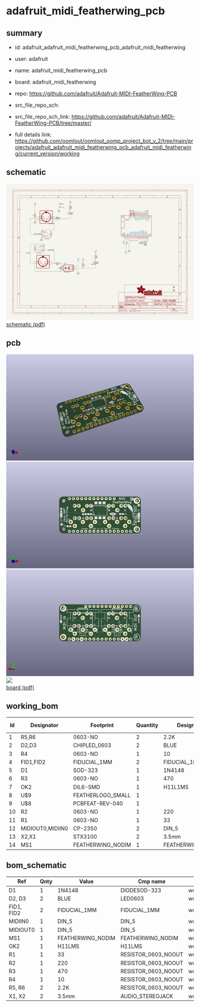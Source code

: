 # adafruit_midi_featherwing_pcb
 
## summary 
* id: adafruit_adafruit_midi_featherwing_pcb_adafruit_midi_featherwing
* user: adafruit
* name: adafruit_midi_featherwing_pcb
* board: adafruit_midi_featherwing
* repo: https://github.com/adafruit/Adafruit-MIDI-FeatherWing-PCB



* src_file_repo_sch: 
* src_file_repo_sch_link: https://github.com/adafruit/Adafruit-MIDI-FeatherWing-PCB/tree/master/
* full details link: https://github.com/oomlout/oomlout_oomp_project_bot_v_2/tree/main/projects/adafruit_adafruit_midi_featherwing_pcb_adafruit_midi_featherwing/current_version/working  

## schematic  
![](working_schematic_600.png)  
[schematic (pdf)](working_schematic.pdf)  

## pcb  
![](working_3d_600.png) 
![](working_3d_front_600.png)  
![](working_3d_back_600.png)  
![](working_600.png)  
[board (pdf)](working.pdf)  

## working_bom
| Id | Designator | Footprint | Quantity | Designation | Supplier and ref |  | None | 
| --- | --- | --- | --- | --- | --- | --- | --- | 
| 1 | R5,R6 | 0603-NO | 2 | 2.2K |  |  | [''] | 
| 2 | D2,D3 | CHIPLED_0603 | 2 | BLUE |  |  | [''] | 
| 3 | R4 | 0603-NO | 1 | 10 |  |  | [''] | 
| 4 | FID1,FID2 | FIDUCIAL_1MM | 2 | FIDUCIAL_1MM |  |  | [''] | 
| 5 | D1 | SOD-323 | 1 | 1N4148 |  |  | [''] | 
| 6 | R3 | 0603-NO | 1 | 470 |  |  | [''] | 
| 7 | OK2 | DIL6-SMD | 1 | H11L1MS |  |  | [''] | 
| 8 | U$9 | FEATHERLOGO_SMALL | 1 |  |  |  | [''] | 
| 9 | U$8 | PCBFEAT-REV-040 | 1 |  |  |  | [''] | 
| 10 | R2 | 0603-NO | 1 | 220 |  |  | [''] | 
| 11 | R1 | 0603-NO | 1 | 33 |  |  | [''] | 
| 12 | MIDIOUT0,MIDIIN0 | CP-2350 | 2 | DIN_5 |  |  | [''] | 
| 13 | X2,X1 | STX3100 | 2 | 3.5mm |  |  | [''] | 
| 14 | MS1 | FEATHERWING_NODIM | 1 | FEATHERWING_NODIM |  |  | [''] | 


## bom_schematic
| Ref | Qnty | Value | Cmp name | Footprint | Description | Vendor | DNP | 
| --- | --- | --- | --- | --- | --- | --- | --- | 
| D1 | 1 | 1N4148 | DIODESOD-323 | working:SOD-323 |  |  |  | 
| D2, D3 | 2 | BLUE | LED0603 | working:CHIPLED_0603 |  |  |  | 
| FID1, FID2 | 2 | FIDUCIAL_1MM | FIDUCIAL_1MM | working:FIDUCIAL_1MM |  |  |  | 
| MIDIIN0 | 1 | DIN_5 | DIN_5 | working:CP-2350 |  |  |  | 
| MIDIOUT0 | 1 | DIN_5 | DIN_5 | working:CP-2350 |  |  |  | 
| MS1 | 1 | FEATHERWING_NODIM | FEATHERWING_NODIM | working:FEATHERWING_NODIM |  |  |  | 
| OK2 | 1 | H11LMS | H11LMS | working:DIL6-SMD |  |  |  | 
| R1 | 1 | 33 | RESISTOR_0603_NOOUT | working:0603-NO |  |  |  | 
| R2 | 1 | 220 | RESISTOR_0603_NOOUT | working:0603-NO |  |  |  | 
| R3 | 1 | 470 | RESISTOR_0603_NOOUT | working:0603-NO |  |  |  | 
| R4 | 1 | 10 | RESISTOR_0603_NOOUT | working:0603-NO |  |  |  | 
| R5, R6 | 2 | 2.2K | RESISTOR_0603_NOOUT | working:0603-NO |  |  |  | 
| X1, X2 | 2 | 3.5mm | AUDIO_STEREOJACK | working:STX3100 |  |  |  | 



